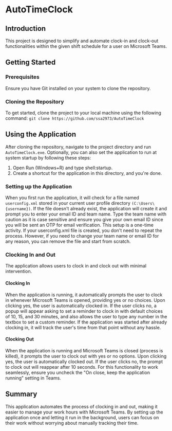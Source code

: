 # AutoTimeClock

## Introduction

This project is designed to simplify and automate clock-in and clock-out functionalities within the given shift schedule for a user on Microsoft Teams.

## Getting Started

### Prerequisites

Ensure you have Git installed on your system to clone the repository.

### Cloning the Repository

To get started, clone the project to your local machine using the following command:
`git clone https://github.com/ssa2973/AutoTimeClock`

## Using the Application

After cloning the repository, navigate to the project directory and run `AutoTimeClock.exe`. Optionally, you can also set the application to run at system startup by following these steps:

1. Open Run (Windows+R) and type shell:startup.
2. Create a shortcut for the application in this directory, and you're done.

### Setting up the Application

When you first run the application, it will check for a file named `userconfig.xml` stored in your current user profile directory `(C:\Users\{username})`. If the file doesn't already exist, the application will create it and prompt you to enter your email ID and team name. Type the team name with caution as it is case sensitive and ensure you give your own email ID since you will be sent an OTP for email verification. This setup is a one-time activity. If your userconfig.xml file is created, you don't need to repeat the process. However, if you need to change your team name or email ID for any reason, you can remove the file and start from scratch.

### Clocking In and Out

The application allows users to clock in and clock out with minimal intervention.

#### Clocking In

When the application is running, it automatically prompts the user to clock in whenever Microsoft Teams is opened, providing yes or no choices. Upon clicking yes, the user is automatically clocked in. If the user clicks no, a popup will appear asking to set a reminder to clock in with default choices of 10, 15, and 30 minutes, and also allows the user to type any number in the textbox to set a custom reminder. If the application was started after already clocking in, it will track the user's time from that point without any hassle.

#### Clocking Out

When the application is running and Microsoft Teams is closed (process is killed), it prompts the user to clock out with yes or no options. Upon clicking yes, the user is automatically clocked out. If the user clicks no, the prompt to clock out will reappear after 10 seconds. For this functionality to work seamlessly, ensure you uncheck the "On close, keep the application running" setting in Teams.

## Summary

This application automates the process of clocking in and out, making it easier to manage your work hours with Microsoft Teams. By setting up the application once and letting it run in the background, users can focus on their work without worrying about manually tracking their time.

